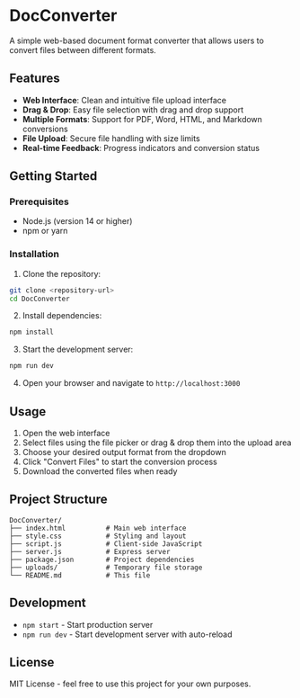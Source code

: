 # DocConverter

A simple web-based document format converter that allows users to convert files between different formats.

## Features

- **Web Interface**: Clean and intuitive file upload interface
- **Drag & Drop**: Easy file selection with drag and drop support
- **Multiple Formats**: Support for PDF, Word, HTML, and Markdown conversions
- **File Upload**: Secure file handling with size limits
- **Real-time Feedback**: Progress indicators and conversion status

## Getting Started

### Prerequisites

- Node.js (version 14 or higher)
- npm or yarn

### Installation

1. Clone the repository:
```bash
git clone <repository-url>
cd DocConverter
```

2. Install dependencies:
```bash
npm install
```

3. Start the development server:
```bash
npm run dev
```

4. Open your browser and navigate to `http://localhost:3000`

## Usage

1. Open the web interface
2. Select files using the file picker or drag & drop them into the upload area
3. Choose your desired output format from the dropdown
4. Click "Convert Files" to start the conversion process
5. Download the converted files when ready

## Project Structure

```
DocConverter/
├── index.html          # Main web interface
├── style.css           # Styling and layout
├── script.js           # Client-side JavaScript
├── server.js           # Express server
├── package.json        # Project dependencies
├── uploads/            # Temporary file storage
└── README.md           # This file
```

## Development

- `npm start` - Start production server
- `npm run dev` - Start development server with auto-reload

## License

MIT License - feel free to use this project for your own purposes.